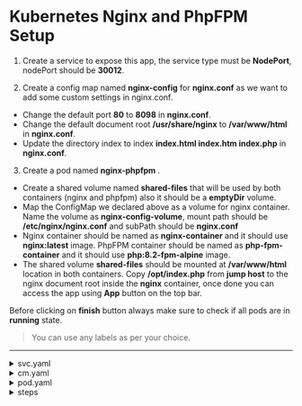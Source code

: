 # Kubernetes Nginx and PhpFPM Setup

1. Create a service to expose this app, the service type must be **NodePort**, nodePort should be **30012**.

2. Create a config map named **nginx-config** for **nginx.conf** as we want to add some custom settings in nginx.conf.
  - Change the default port **80** to **8098** in **nginx.conf**.
  - Change the default document root **/usr/share/nginx** to **/var/www/html** in **nginx.conf**.
  - Update the directory index to index  **index.html index.htm index.php** in **nginx.conf**.

3. Create a pod named **nginx-phpfpm** .
  - Create a shared volume named **shared-files** that will be used by both containers (nginx and phpfpm) also it should be a **emptyDir** volume.
  - Map the ConfigMap we declared above as a volume for nginx container. Name the volume as **nginx-config-volume**, mount path should be **/etc/nginx/nginx.conf** and subPath should be **nginx.conf**
  - Nginx container should be named as **nginx-container** and it should use **nginx:latest** image. PhpFPM container should be named as **php-fpm-container** and it should use **php:8.2-fpm-alpine** image.
  - The shared volume **shared-files** should be mounted at **/var/www/html** location in both containers. Copy **/opt/index.php** from **jump host** to the nginx document root inside the **nginx** container, once done you can access the app using **App** button on the top bar.

Before clicking on **finish** button always make sure to check if all pods are in **running** state.

> You can use any labels as per your choice.
---


<details>
<summary>svc.yaml</summary>

```yaml
apiVersion: v1
kind: Service
metadata:
  name: nginx-service
  labels:
    app: nginx-phpfpm
spec:
  type: NodePort
  selector:
    app: nginx-phpfpm
  ports:
    - port: 8098
      targetPort: 8098
      nodePort: 30012
```
</details>

<details>
<summary>cm.yaml</summary>

```yaml
apiVersion: v1
kind: ConfigMap
metadata:
  name: nginx-config
data:
  nginx.conf: |
    http {
      server {
        listen 8098;
        root /var/www/html;
        index index.html index.htm index.php;
        location / {
          try_files $uri $uri/ =404;
        }
      }
    }
```
</details>

<details>
<summary>pod.yaml</summary>

```yaml
apiVersion: v1
kind: Pod
metadata:
  name: nginx-phpfpm
  labels:
    app: nginx-phpfpm
spec:
  volumes:
    - name: shared-files
      emptyDir: {}
    - name: nginx-config-volume
      configMap:
        name: nginx-config
  containers:
    - name: nginx-container
      image: nginx:latest
      volumeMounts:
        - name: shared-files
          mountPath: /var/www/html
        - name: nginx-config-volume
          mountPath: /etc/nginx/nginx.conf
          subPath: nginx.conf
      ports:
        - containerPort: 8098
    - name: php-fpm-container
      image: php:8.2-fpm-alpine
      volumeMounts:
        - name: shared-files
          mountPath: /var/www/html

```
</details>

<details>
<summary>steps</summary>

  #### create all manifest files and copy the PHP file
  ```bash
  kubectl apply -f cm.yaml -f pod.yaml -f svc.yaml

  kubectl cp /opt/index.php nginx-phpfpm:/var/www/html -c nginx-container
  ```

  #### Testing
  ```bash
  kubectl port-forward service/nginx-service 8080:8098 &

  curl localhost:8080
  ```
</details>